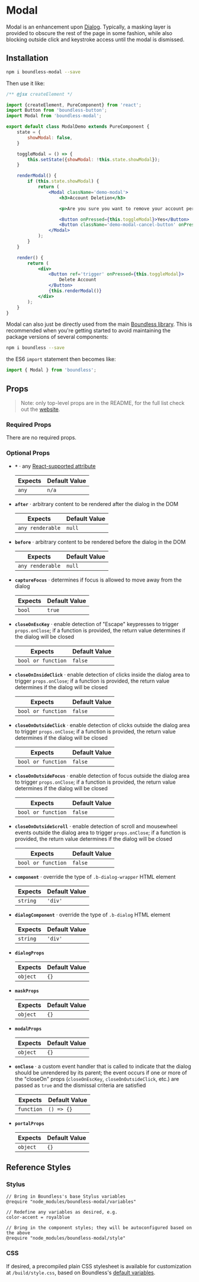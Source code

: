 <!---
THIS IS AN AUTOGENERATED FILE. EDIT PACKAGES/BOUNDLESS-MODAL/INDEX.JS INSTEAD.
-->
# Modal

Modal is an enhancement upon [Dialog](https://github.com/enigma-io/boundless/blob/master/packages/boundless-dialog). Typically, a masking layer is provided to obscure the rest of the page in some fashion, while also blocking outside click and keystroke access until the modal is dismissed.

## Installation

```bash
npm i boundless-modal --save
```

Then use it like:


```jsx
/** @jsx createElement */

import {createElement, PureComponent} from 'react';
import Button from 'boundless-button';
import Modal from 'boundless-modal';

export default class ModalDemo extends PureComponent {
    state = {
        showModal: false,
    }

    toggleModal = () => {
        this.setState({showModal: !this.state.showModal});
    }

    renderModal() {
        if (this.state.showModal) {
            return (
                <Modal className='demo-modal'>
                    <h3>Account Deletion</h3>

                    <p>Are you sure you want to remove your account permanently?</p>

                    <Button onPressed={this.toggleModal}>Yes</Button>
                    <Button className='demo-modal-cancel-button' onPressed={this.toggleModal}>No</Button>
                </Modal>
            );
        }
    }

    render() {
        return (
            <div>
                <Button ref='trigger' onPressed={this.toggleModal}>
                    Delete Account
                </Button>
                {this.renderModal()}
            </div>
        );
    }
}
```



Modal can also just be directly used from the main [Boundless library](https://www.npmjs.com/package/boundless). This is recommended when you're getting started to avoid maintaining the package versions of several components:

```bash
npm i boundless --save
```

the ES6 `import` statement then becomes like:

```js
import { Modal } from 'boundless';
```



## Props

> Note: only top-level props are in the README, for the full list check out the [website](https://boundless.js.org/Modal).

### Required Props

There are no required props.


### Optional Props

- __`*`__ &middot; any [React-supported attribute](https://facebook.github.io/react/docs/tags-and-attributes.html#html-attributes)

  Expects | Default Value
  ---     | ---
  `any` | `n/a`

- __`after`__ &middot; arbitrary content to be rendered after the dialog in the DOM

  Expects | Default Value
  ---     | ---
  `any renderable` | `null`

- __`before`__ &middot; arbitrary content to be rendered before the dialog in the DOM

  Expects | Default Value
  ---     | ---
  `any renderable` | `null`

- __`captureFocus`__ &middot; determines if focus is allowed to move away from the dialog

  Expects | Default Value
  ---     | ---
  `bool` | `true`

- __`closeOnEscKey`__ &middot; enable detection of "Escape" keypresses to trigger `props.onClose`; if a function is provided, the return
  value determines if the dialog will be closed

  Expects | Default Value
  ---     | ---
  `bool or function` | `false`

- __`closeOnInsideClick`__ &middot; enable detection of clicks inside the dialog area to trigger `props.onClose`; if a function is provided, the return
  value determines if the dialog will be closed

  Expects | Default Value
  ---     | ---
  `bool or function` | `false`

- __`closeOnOutsideClick`__ &middot; enable detection of clicks outside the dialog area to trigger `props.onClose`; if a function is provided, the return
  value determines if the dialog will be closed

  Expects | Default Value
  ---     | ---
  `bool or function` | `false`

- __`closeOnOutsideFocus`__ &middot; enable detection of focus outside the dialog area to trigger `props.onClose`; if a function is provided, the return
  value determines if the dialog will be closed

  Expects | Default Value
  ---     | ---
  `bool or function` | `false`

- __`closeOnOutsideScroll`__ &middot; enable detection of scroll and mousewheel events outside the dialog area to trigger `props.onClose`; if a function
  is provided, the return value determines if the dialog will be closed

  Expects | Default Value
  ---     | ---
  `bool or function` | `false`

- __`component`__ &middot; override the type of `.b-dialog-wrapper` HTML element

  Expects | Default Value
  ---     | ---
  `string` | `'div'`

- __`dialogComponent`__ &middot; override the type of `.b-dialog` HTML element

  Expects | Default Value
  ---     | ---
  `string` | `'div'`

- __`dialogProps`__

  Expects | Default Value
  ---     | ---
  `object` | `{}`

- __`maskProps`__

  Expects | Default Value
  ---     | ---
  `object` | `{}`

- __`modalProps`__

  Expects | Default Value
  ---     | ---
  `object` | `{}`

- __`onClose`__ &middot; a custom event handler that is called to indicate that the dialog should be unrendered by its parent; the event occurs if one or more of the "closeOn" props (`closeOnEscKey`, `closeOnOutsideClick`, etc.) are passed as `true` and the dismissal criteria are satisfied

  Expects | Default Value
  ---     | ---
  `function` | `() => {}`

- __`portalProps`__

  Expects | Default Value
  ---     | ---
  `object` | `{}`


## Reference Styles
### Stylus
```stylus
// Bring in Boundless's base Stylus variables
@require "node_modules/boundless-modal/variables"

// Redefine any variables as desired, e.g.
color-accent = royalblue

// Bring in the component styles; they will be autoconfigured based on the above
@require "node_modules/boundless-modal/style"
```

### CSS
If desired, a precompiled plain CSS stylesheet is available for customization at `/build/style.css`, based on Boundless's [default variables](https://github.com/enigma-io/boundless/blob/master/variables.styl).

